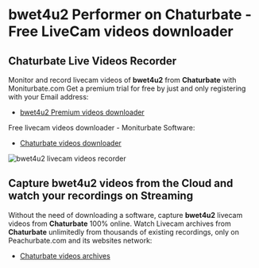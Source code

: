 # bwet4u2 Performer on Chaturbate - Free LiveCam videos downloader

## Chaturbate Live Videos Recorder

Monitor and record livecam videos of **bwet4u2** from **Chaturbate** with Moniturbate.com
Get a premium trial for free by just and only registering with your Email address:
* [bwet4u2 Premium videos downloader](https://moniturbate.com/request-demo-licence-key.html)

Free livecam videos downloader - Moniturbate Software:
* [Chaturbate videos downloader](https://moniturbate.com/moniturbate-download-software.html)

![bwet4u2 livecam videos recorder](https://peachurnet.com/templates/moniturbate-software.png)


## Capture bwet4u2 videos from the Cloud and watch your recordings on Streaming

Without the need of downloading a software, capture **bwet4u2** livecam videos from **Chaturbate** 100% online.
Watch Livecam archives from **Chaturbate** unlimitedly from thousands of existing recordings, only on Peachurbate.com and its websites network:
* [Chaturbate videos archives](https://peachurnet.com/)